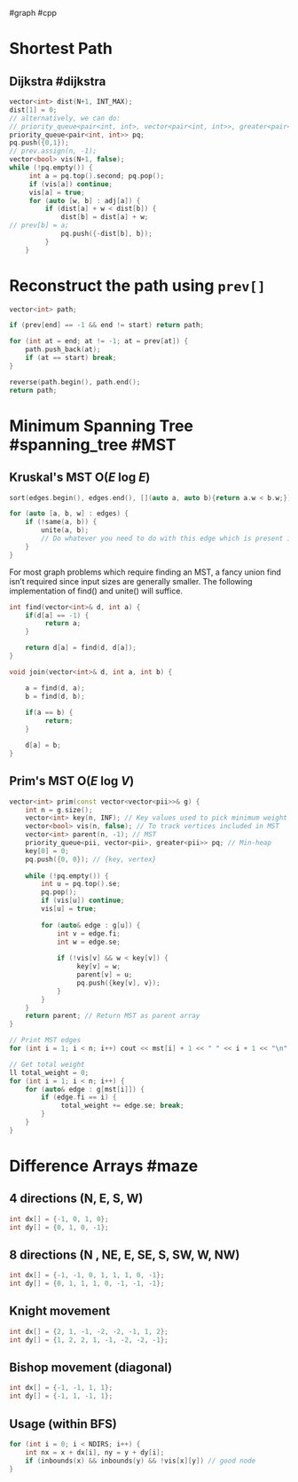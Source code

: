 #graph #cpp
# Shortest Path
## Dijkstra #dijkstra
```cpp
vector<int> dist(N+1, INT_MAX);
dist[1] = 0;
// alternatively, we can do:
// priority_queue<pair<int, int>, vector<pair<int, int>>, greater<pair<int, int>>>
priority_queue<pair<int, int>> pq;
pq.push({0,1});
// prev.assign(n, -1);
vector<bool> vis(N+1, false);
while (!pq.empty()) {
     int a = pq.top().second; pq.pop();
     if (vis[a]) continue;
     vis[a] = true;
     for (auto [w, b] : adj[a]) {
         if (dist[a] + w < dist[b]) {
             dist[b] = dist[a] + w;
// prev[b] = a;
             pq.push({-dist[b], b});
         }
    }
```

# Reconstruct the path using `prev[]`
```cpp
vector<int> path;

if (prev[end] == -1 && end != start) return path;

for (int at = end; at != -1; at = prev[at]) {
	path.push_back(at);
	if (at == start) break;
}

reverse(path.begin(), path.end();
return path;
```

# Minimum Spanning Tree #spanning_tree #MST

## Kruskal's MST O($E$ log $E$)
```cpp
sort(edges.begin(), edges.end(), [](auto a, auto b){return a.w < b.w;});

for (auto [a, b, w] : edges) {
	if (!same(a, b)) {
		unite(a, b);
		// Do whatever you need to do with this edge which is present in the MST
	}
}
```

For most graph problems which require finding an MST, a fancy union find isn’t required since input sizes are generally smaller. The following implementation of find() and unite() will suffice.
```cpp
int find(vector<int>& d, int a) {
	if(d[a] == -1) {
	     return a;
	}

	return d[a] = find(d, d[a]);
}

void join(vector<int>& d, int a, int b) {

	a = find(d, a);
	b = find(d, b);
	
	if(a == b) {
	     return;
	}

	d[a] = b;
}
```

## Prim's MST O($E$ log $V$)
```cpp
vector<int> prim(const vector<vector<pii>>& g) {
	int n = g.size();
	vector<int> key(n, INF); // Key values used to pick minimum weight edge
	vector<bool> vis(n, false); // To track vertices included in MST
	vector<int> parent(n, -1); // MST
	priority_queue<pii, vector<pii>, greater<pii>> pq; // Min-heap
	key[0] = 0;
	pq.push({0, 0}); // {key, vertex}
	
	while (!pq.empty()) {
		int u = pq.top().se;
		pq.pop();
		if (vis[u]) continue;
		vis[u] = true;
		
		for (auto& edge : g[u]) {
			int v = edge.fi;
			int w = edge.se;
			
			if (!vis[v] && w < key[v]) {
				 key[v] = w;
				 parent[v] = u;
				 pq.push({key[v], v});
			}
		}
	}
	return parent; // Return MST as parent array
}

// Print MST edges 
for (int i = 1; i < n; i++) cout << mst[i] + 1 << " " << i + 1 << "\n";

// Get total weight
ll total_weight = 0;
for (int i = 1; i < n; i++) {
	for (auto& edge : g[mst[i]]) { 
		if (edge.fi == i) {
			 total_weight += edge.se; break; 
		}
	} 
}
```
<div class="page-break" style="page-break-before: always;"></div>

# Difference Arrays #maze
## 4 directions (N, E, S, W)
```cpp
int dx[] = {-1, 0, 1, 0};
int dy[] = {0, 1, 0, -1};
```
## 8 directions (N , NE, E, SE, S, SW, W, NW)
```cpp
int dx[] = {-1, -1, 0, 1, 1, 1, 0, -1};
int dy[] = {0, 1, 1, 1, 0, -1, -1, -1};
```
## Knight movement
```cpp
int dx[] = {2, 1, -1, -2, -2, -1, 1, 2};
int dy[] = {1, 2, 2, 1, -1, -2, -2, -1};
```
## Bishop movement (diagonal)
```cpp
int dx[] = {-1, -1, 1, 1};
int dy[] = {-1, 1, -1, 1};
```
## Usage (within BFS)
```cpp
for (int i = 0; i < NDIRS; i++) {
	int nx = x + dx[i], ny = y + dy[i];
	if (inbounds(x) && inbounds(y) && !vis[x][y]) // good node
}
```
